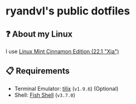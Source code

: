 # ryandvl's public dotfiles

## ❓ About my Linux
I use [Linux Mint Cinnamon Edition (22.1 "Xia")](https://linuxmint.com/edition.php?id=319)

## 📋 Requirements
- Terminal Emulator: [tilix](https://gnunn1.github.io/tilix-web/) (`v1.9.6`) (Optional)
- Shell: [Fish Shell](https://fishshell.com/) (`v3.7.0`)
